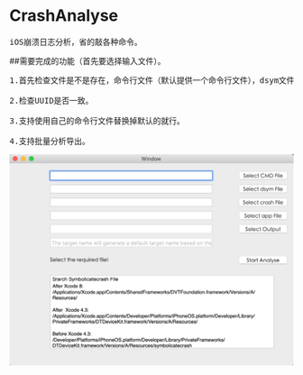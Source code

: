 # CrashAnalyse
<pre>
iOS崩溃日志分析，省的敲各种命令。
</pre>

##需要完成的功能（首先要选择输入文件）。
<pre>
1.首先检查文件是不是存在，命令行文件（默认提供一个命令行文件），dsym文件（手动选择dsym文件并记录路径方便下次自动选择），崩溃日志文件（手动选择日志文件并记录方便下次自动选择），设置输出文件路径（手动选择输出路径并记录方便下次自动选择）。

2.检查UUID是否一致。

3.支持使用自己的命令行文件替换掉默认的就行。

4.支持批量分析导出。
</pre>
	
	
![screen capture.png](https://raw.githubusercontent.com/itlijunjie/CrashAnalyse/master/screen%20capture.png)
